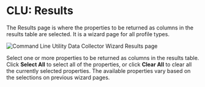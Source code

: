 # CLU: Results

The Results page is where the properties to be returned as columns in the results table are selected. It is a wizard page for all profile types.

![Command Line Utility Data Collector Wizard Results page](/img/product_docs/accessanalyzer/accessanalyzer/enterpriseauditor/admin/datacollector/adinventory/results.png)

Select one or more properties to be returned as columns in the results table. Click __Select All__ to select all of the properties, or click __Clear All__ to clear all the currently selected properties. The available properties vary based on the selections on previous wizard pages.
